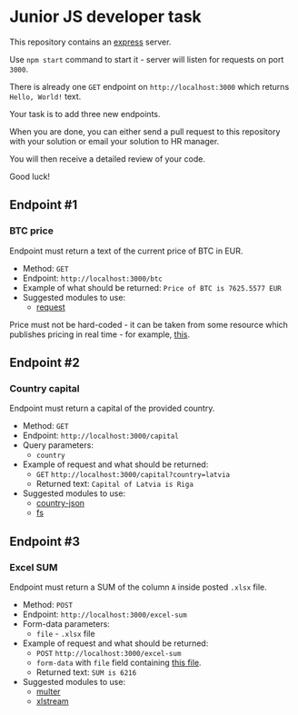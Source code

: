 # Junior JS developer task

This repository contains an [express](https://github.com/expressjs/express) server. 

Use `npm start` command to start it - server will listen for requests on port `3000`.

There is already one `GET` endpoint on `http://localhost:3000` which returns `Hello, World!` text.

Your task is to add three new endpoints.

When you are done, you can either send a pull request to this repository with your solution or email your solution to HR manager.

You will then receive a detailed review of your code.

Good luck!

## Endpoint #1
### BTC price

Endpoint must return a text of the current price of BTC in EUR.

* Method: `GET`
* Endpoint: `http://localhost:3000/btc`
* Example of what should be returned: `Price of BTC is 7625.5577 EUR` 
* Suggested modules to use: 
    * [request](https://github.com/request/request)

Price must not be hard-coded - it can be taken from some resource which publishes pricing in real time - for example, [this](https://api.coindesk.com/v1/bpi/currentprice.json).

## Endpoint #2
### Country capital

Endpoint must return a capital of the provided country.

* Method: `GET`
* Endpoint: `http://localhost:3000/capital`
* Query parameters: 
    * `country`
* Example of request and what should be returned: 
    * `GET` `http://localhost:3000/capital?country=latvia` 
    * Returned text: `Capital of Latvia is Riga` 
* Suggested modules to use: 
    * [country-json](https://github.com/samayo/country-json)
    * [fs](https://nodejs.org/api/fs.html)


## Endpoint #3
### Excel SUM

Endpoint must return a SUM of the column `A` inside posted `.xlsx` file.

* Method: `POST`
* Endpoint: `http://localhost:3000/excel-sum`
* Form-data parameters: 
    * `file` - `.xlsx` file 
* Example of request and what should be returned: 
    * `POST` `http://localhost:3000/excel-sum`
    * `form-data` with `file` field containing [this file](https://drive.google.com/open?id=15C9OkvQXToxAUttn-u1YhiPB1Uo--UAJ).
    * Returned text: `SUM is 6216` 
* Suggested modules to use: 
    * [multer](https://github.com/expressjs/multer)
    * [xlstream](https://github.com/Claviz/xlstream)
